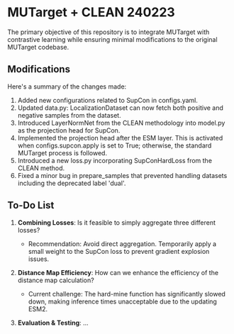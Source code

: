 # MUTarget + CLEAN 240223

The primary objective of this repository is to integrate MUTarget with contrastive learning while ensuring minimal modifications to the original MUTarget codebase.

## Modifications

Here's a summary of the changes made:

1. Added new configurations related to SupCon in configs.yaml.
2. Updated data.py: LocalizationDataset can now fetch both positive and negative samples from the dataset.
3. Introduced LayerNormNet from the CLEAN methodology into model.py as the projection head for SupCon.
4. Implemented the projection head after the ESM layer. This is activated when configs.supcon.apply is set to True; otherwise, the standard MUTarget process is followed.
5. Introduced a new loss.py incorporating SupConHardLoss from the CLEAN method.
6. Fixed a minor bug in prepare_samples that prevented handling datasets including the deprecated label 'dual'.

## To-Do List

1. **Combining Losses**: Is it feasible to simply aggregate three different losses?
   
   - Recommendation: Avoid direct aggregation. Temporarily apply a small weight to the SupCon loss to prevent gradient explosion issues.

2. **Distance Map Efficiency**: How can we enhance the efficiency of the distance map calculation?
   
   - Current challenge: The hard-mine function has significantly slowed down, making inference times unacceptable due to the updating ESM2.

3. **Evaluation & Testing**: ...
